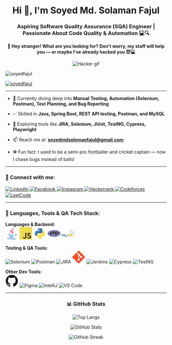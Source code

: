 <h1 align="center">Hi 👋, I'm Soyed Md. Solaman Fajul</h1>
<h3 align="center">Aspiring Software Quality Assurance (SQA) Engineer | Passionate About Code Quality & Automation 💻🔍</h3>

<p align="center"><b>👀 Hey stranger! What are you looking for? Don't worry, my staff will help you — or maybe I've already hacked you 😈💻</b></p>

<p align="center">
  <img src="https://media.giphy.com/media/L8K62iTDkzGX6/giphy.gif" width="200" alt="Hacker gif" />
</p>

<p align="left">
  <img src="https://komarev.com/ghpvc/?username=soyedfajul&label=Profile%20views&color=0e75b6&style=flat" alt="soyedfajul" />
</p>

<p align="left">
  <a href="https://github.com/ryo-ma/github-profile-trophy">
    <img src="https://github-profile-trophy.vercel.app/?username=soyedfajul" alt="soyedfajul" />
  </a>
</p>

---

- 🌱 Currently diving deep into **Manual Testing, Automation (Selenium, Postman), Test Planning, and Bug Reporting**

- ✅ Skilled in **Java, Spring Boot, REST API testing, Postman, and MySQL**

- 🧪 Exploring tools like **JIRA, Selenium, JUnit, TestNG, Cypress, Playwright**

- 📫 Reach me at: **soyedmdsolemanfajul@gmail.com**

- ⚽ Fun fact: I used to be a semi-pro footballer and cricket captain — now I chase bugs instead of balls!

---

<h3 align="left">🔗 Connect with me:</h3>

<p align="left">
  <a href="https://www.linkedin.com/in/soyed-md-solaman-fajul-a492b6214/" target="_blank">
    <img align="center" src="https://raw.githubusercontent.com/rahuldkjain/github-profile-readme-generator/master/src/images/icons/Social/linked-in-alt.svg" alt="LinkedIn" height="30" width="40" />
  </a>
  <a href="https://www.facebook.com/me.rehel/" target="_blank">
    <img align="center" src="https://raw.githubusercontent.com/rahuldkjain/github-profile-readme-generator/master/src/images/icons/Social/facebook.svg" alt="Facebook" height="30" width="40" />
  </a>
  <a href="https://www.instagram.com/_rehel__/?hl=en" target="_blank">
    <img align="center" src="https://raw.githubusercontent.com/rahuldkjain/github-profile-readme-generator/master/src/images/icons/Social/instagram.svg" alt="Instagram" height="30" width="40" />
  </a>
  <a href="https://www.hackerrank.com/profile/soyedmdsolemanf1" target="_blank">
    <img align="center" src="https://raw.githubusercontent.com/rahuldkjain/github-profile-readme-generator/master/src/images/icons/Social/hackerrank.svg" alt="Hackerrank" height="30" width="40" />
  </a>
  <a href="https://codeforces.com/profile/relbai" target="_blank">
    <img align="center" src="https://raw.githubusercontent.com/rahuldkjain/github-profile-readme-generator/master/src/images/icons/Social/codeforces.svg" alt="Codeforces" height="30" width="40" />
  </a>
  <a href="https://leetcode.com/u/relbai/" target="_blank">
    <img align="center" src="https://raw.githubusercontent.com/rahuldkjain/github-profile-readme-generator/master/src/images/icons/Social/leet-code.svg" alt="LeetCode" height="30" width="40" />
  </a>
</p>

---

<h3 align="left">🧰 Languages, Tools & QA Tech Stack:</h3>

<p align="left">
  <b>Languages & Backend:</b><br/>
  <img src="https://raw.githubusercontent.com/devicons/devicon/master/icons/java/java-original.svg" alt="Java" width="40" height="40"/>
  <img src="https://raw.githubusercontent.com/devicons/devicon/master/icons/javascript/javascript-original.svg" alt="JavaScript" width="40" height="40"/>
  <img src="https://raw.githubusercontent.com/devicons/devicon/master/icons/python/python-original.svg" alt="Python" width="40" height="40"/>
  <img src="https://raw.githubusercontent.com/devicons/devicon/master/icons/php/php-original.svg" alt="PHP" width="40" height="40"/>
  <img src="https://raw.githubusercontent.com/devicons/devicon/master/icons/mysql/mysql-original-wordmark.svg" alt="MySQL" width="40" height="40"/>
</p>

<p align="left">
  <b>Testing & QA Tools:</b><br/>
  <img src="https://www.vectorlogo.zone/logos/selenium/selenium-icon.svg" alt="Selenium" width="40" height="40"/>
  <img src="https://www.vectorlogo.zone/logos/postman/postman-icon.svg" alt="Postman" width="40" height="40"/>
  <img src="https://seeklogo.com/images/J/jira-logo-C71F8C0324-seeklogo.com.png" alt="JIRA" width="40" height="40"/>
  <img src="https://raw.githubusercontent.com/devicons/devicon/master/icons/git/git-original.svg" alt="Git" width="40" height="40"/>
  <img src="https://upload.wikimedia.org/wikipedia/commons/3/3f/Jenkins_logo.svg" alt="Jenkins" width="40" height="40"/>
  <img src="https://upload.wikimedia.org/wikipedia/commons/6/62/Cypress.png" alt="Cypress" width="40" height="40"/>
  <img src="https://upload.wikimedia.org/wikipedia/commons/d/d3/TestNG_Logo.png" alt="TestNG" width="40" height="40"/>
</p>

<p align="left">
  <b>Other Dev Tools:</b><br/>
  <img src="https://raw.githubusercontent.com/devicons/devicon/master/icons/github/github-original.svg" alt="GitHub" width="40" height="40"/>
  <img src="https://www.vectorlogo.zone/logos/figma/figma-icon.svg" alt="Figma" width="40" height="40"/>
  <img src="https://www.vectorlogo.zone/logos/intellijidea/intellijidea-icon.svg" alt="IntelliJ" width="40" height="40"/>
  <img src="https://www.vectorlogo.zone/logos/visualstudio_code/visualstudio_code-icon.svg" alt="VS Code" width="40" height="40"/>
</p>

---

<h3 align="center">📊 GitHub Stats</h3>

<p align="center">
  <img src="https://github-readme-stats.vercel.app/api/top-langs?username=soyedfajul&show_icons=true&locale=en&layout=compact" alt="Top Langs" />
</p>

<p align="center">
  <img src="https://github-readme-stats.vercel.app/api?username=soyedfajul&show_icons=true&locale=en" alt="GitHub Stats" />
</p>

<p align="center">
  <img src="https://github-readme-streak-stats.herokuapp.com/?user=soyedfajul&" alt="GitHub Streak" />
</p>
